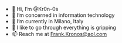 - 👋 Hi, I’m @Kr0n-0s
- 👀 I’m concerned in information technology
- 🌱 I’m currently in Milano, Italy
- 💞️ I like to go through everything is gripping
- 📫 Reach me at Frank.Kronos@aol.com

<!---
Kr0n-0s/Kr0n-0s is a ✨ special ✨ repository because its `README.md` (this file) appears on your GitHub profile.
You can click the Preview link to take a look at your changes.
--->
